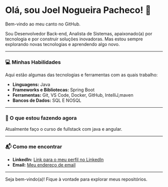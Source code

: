 # Olá, sou Joel Nogueira Pacheco! 👋

Bem-vindo ao meu canto no GitHub.

Sou Desenvolvedor Back-end, Analista de Sistemas, apaixonado(a) por tecnologia e por construir soluções inovadoras. Mas estou sempre explorando novas tecnologias e aprendendo algo novo.

---

### 💻 Minhas Habilidades

Aqui estão algumas das tecnologias e ferramentas com as quais trabalho:

* **Linguagens:** Java
* **Frameworks e Bibliotecas:** Spring Boot
* **Ferramentas:** Git, VS Code, Docker, GitHub, IntelliJ,maven
* **Bancos de Dados:** SQL E NOSQL

---

### 🚀 O que estou fazendo agora

Atualmente faço o curso de fullstack com java e angular.

---

### 📬 Como me encontrar

* **LinkedIn:** [Link para o meu perfil no LinkedIn](https://www.linkedin.com/in/joel-nogueira-pacheco/)
* **Email:** [Meu endereço de email](jnpacheco.125@gmail.com)


---

Seja bem-vindo(a)! Fique à vontade para explorar meus repositórios.
